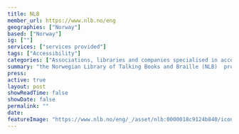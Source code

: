 ```yaml
---
title: NLB
member_url: https://www.nlb.no/eng
geographies: ["Norway"]
based: ["Norway"]
ig: [""] 
services: ["services provided"] 
tags: ["Accessibility"]
categories: ["Associations, libraries and companies specialised in accessibility services"]
summary: "the Norwegian Library of Talking Books and Braille (NLB)  produces and lends out talking books and braille books."
press:
active: true
layout: post
showReadTime: false
showDate: false
permalink: ""
date: 
featureImage: "https://www.nlb.no/eng/_/asset/nlb:0000018c9124b840/icons/NLB_logo.svg"
---
```

